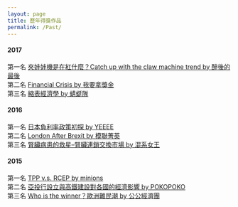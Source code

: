```yaml
---
layout: page
title: 歷年得獎作品
permalink: /Past/
---
```


#### 2017

第一名
<a href="https://www.youtube.com/watch?v=4PvuCMxDLh8&index=5&list=PLOVwDEu1EbN1pcb-QrvWreBr23hR3bDlU" target="_blank">夾娃娃機是在紅什麼？Catch up with the claw machine trend by 醉後的最後</a>  
第二名
<a href="https://www.youtube.com/watch?v=8Pya7Qp5nAM&index=2&list=PLOVwDEu1EbN1pcb-QrvWreBr23hR3bDlU" target="_blank">Financial Crisis by 我要拿獎金</a>  
第三名
<a href="https://www.youtube.com/watch?v=kSLmJX_6wL8&index=8&list=PLOVwDEu1EbN1pcb-QrvWreBr23hR3bDlU" target="_blank">縮表經濟學 by 蜻蜓隊</a>


#### 2016
第一名
<a href="https://www.youtube.com/watch?v=tqX7fMnvWlo&index=6&list=PLOVwDEu1EbN2-i8PZ0fsyJGy5TcArPxF6" target="_blank">日本負利率政策初探 by YEEEE</a>  
第二名
<a href="https://www.youtube.com/watch?v=Xni1DH_PA5w&index=1&list=PLOVwDEu1EbN2-i8PZ0fsyJGy5TcArPxF6" target="_blank">London After Brexit by 模聯菁英</a>  
第三名
<a href="https://www.youtube.com/watch?v=eiYYXsMJL4s&index=4&list=PLOVwDEu1EbN2-i8PZ0fsyJGy5TcArPxF6" target="_blank">腎臟病患的救星–腎臟連鎖交換市場 by 混系女王</a>

#### 2015
第一名
<a href="https://www.youtube.com/watch?v=janqvmTkAec&t=1s&list=PLOVwDEu1EbN2-d1Mif_GD6Grm69gCEf9u&index=8" target="_blank">TPP v.s. RCEP by minions</a>  
第二名
<a href="https://www.youtube.com/watch?v=tvXLI7eabK4&list=PLOVwDEu1EbN2-d1Mif_GD6Grm69gCEf9u&index=7" target="_blank">亞投行設立與高鐵建設對各國的經濟影響 by POKOPOKO</a>  
第三名
<a href="https://www.youtube.com/watch?v=-HCk3DehaFA&index=6&list=PLOVwDEu1EbN2-d1Mif_GD6Grm69gCEf9u" target="_blank">Who is the winner？歐洲難民潮 by 公公經濟團</a>  
